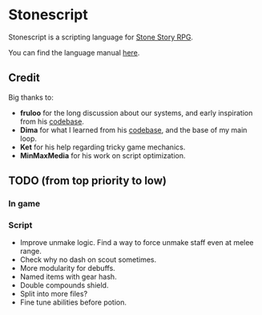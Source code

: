 # Stonescript

Stonescript is a scripting language for [Stone Story RPG](https://store.steampowered.com/app/603390/Stone_Story_RPG/).

You can find the language manual [here](https://stonestoryrpg.com/stonescript/manual.html).

## Credit

Big thanks to:

- **fruloo** for the long discussion about our systems, and early inspiration from his [codebase](https://github.com/bcbays/SSRPGScripts/tree/main).
- **Dima** for what I learned from his [codebase](https://github.com/livercat/scribble), and the base of my main loop.
- **Ket** for his help regarding tricky game mechanics.
- **MinMaxMedia** for his work on script optimization.

## TODO (from top priority to low)

### In game

### Script

- Improve unmake logic. Find a way to force unmake staff even at melee range.
- Check why no dash on scout sometimes.
- More modularity for debuffs.
- Named items with gear hash.
- Double compounds shield.
- Split into more files?
- Fine tune abilities before potion.

